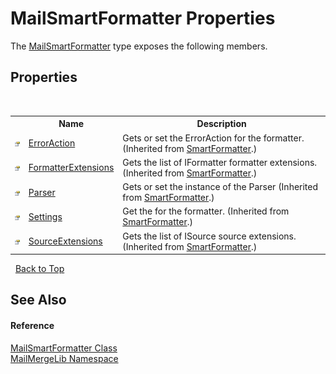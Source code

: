 # MailSmartFormatter Properties
 

The <a href="37f9d4f3-8a88-596d-957b-cf662c70a418">MailSmartFormatter</a> type exposes the following members.


## Properties
&nbsp;<table><tr><th></th><th>Name</th><th>Description</th></tr><tr><td>![Public property](media/pubproperty.gif "Public property")</td><td><a href="5553823e-db54-7a3a-a0da-f9bc490c4e06">ErrorAction</a></td><td>
Gets or set the ErrorAction for the formatter.
 (Inherited from <a href="698f401b-f7d0-86a2-f8b1-ec9f15f73c85">SmartFormatter</a>.)</td></tr><tr><td>![Public property](media/pubproperty.gif "Public property")</td><td><a href="2c4a4eb5-8f09-a38a-e8c0-f61c14658b7f">FormatterExtensions</a></td><td>
Gets the list of IFormatter formatter extensions.
 (Inherited from <a href="698f401b-f7d0-86a2-f8b1-ec9f15f73c85">SmartFormatter</a>.)</td></tr><tr><td>![Public property](media/pubproperty.gif "Public property")</td><td><a href="1953266c-fd40-cce4-3626-d806c83ba3ac">Parser</a></td><td>
Gets or set the instance of the Parser
 (Inherited from <a href="698f401b-f7d0-86a2-f8b1-ec9f15f73c85">SmartFormatter</a>.)</td></tr><tr><td>![Public property](media/pubproperty.gif "Public property")</td><td><a href="9887d562-0d5d-73c6-6683-49b10205afdb">Settings</a></td><td>
Get the  for the formatter.
 (Inherited from <a href="698f401b-f7d0-86a2-f8b1-ec9f15f73c85">SmartFormatter</a>.)</td></tr><tr><td>![Public property](media/pubproperty.gif "Public property")</td><td><a href="b636f949-f2d9-61eb-d2db-ffa18e8576b3">SourceExtensions</a></td><td>
Gets the list of ISource source extensions.
 (Inherited from <a href="698f401b-f7d0-86a2-f8b1-ec9f15f73c85">SmartFormatter</a>.)</td></tr></table>&nbsp;
<a href="#mailsmartformatter-properties">Back to Top</a>

## See Also


#### Reference
<a href="37f9d4f3-8a88-596d-957b-cf662c70a418">MailSmartFormatter Class</a><br /><a href="31c6ebbe-d683-7561-7308-5a5ee1f76bf5">MailMergeLib Namespace</a><br />